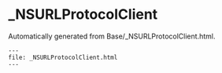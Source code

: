 
# _NSURLProtocolClient

Automatically generated from Base/_NSURLProtocolClient.html.

``` {raw} html
---
file: _NSURLProtocolClient.html
---
```
